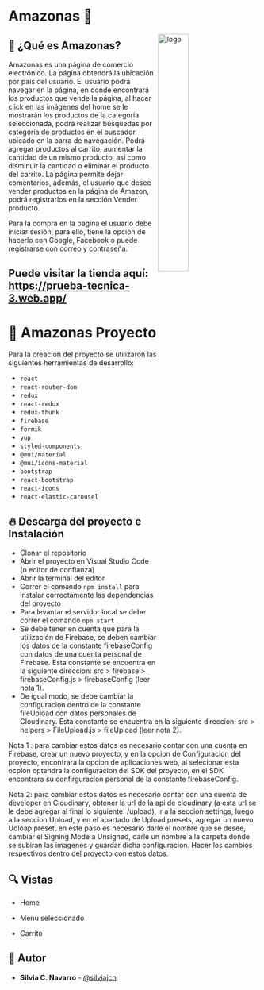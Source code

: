 # Amazonas  🙌

<img width="35%" align="right" style="margin-right:5%" alt="logo" src="https://res.cloudinary.com/silviajcn/image/upload/v1641583841/SPRING-3/logo-footer_zysgvs.png" />

## 📌 ¿Qué es Amazonas? 
Amazonas es una página de comercio electrónico. La página obtendrá la ubicación por país del usuario. El usuario podrá navegar en la página, en donde encontrará los productos que vende la página, al hacer click en las imágenes del home se le mostrarán los productos de la categoría seleccionada, podrá realizar búsquedas por categoría de productos en el buscador ubicado en la barra de navegación. Podrá agregar productos al carrito, aumentar la cantidad de un mismo producto, así como disminuir la cantidad o eliminar el producto del carrito. La página permite dejar comentarios, además, el usuario que desee vender productos en la página de Amazon, podrá registrarlos en la sección Vender producto.

Para la compra en la pagina el usuario debe iniciar sesión, para ello, tiene la opción de hacerlo con Google, Facebook o puede registrarse con correo y contraseña.

## Puede visitar la tienda aquí: https://prueba-tecnica-3.web.app/ 


    
# 💎 Amazonas Proyecto

Para la creación del proyecto se utilizaron las siguientes herramientas de desarrollo:

* ```react```
* ```react-router-dom```
* ```redux```
* ```react-redux```
* ```redux-thunk```
* ```firebase```
* ```formik```
* ```yup```
* ```styled-components```
* ```@mui/material```
* ```@mui/icons-material```
* ```bootstrap```
* ```react-bootstrap```
* ```react-icons```
* ```react-elastic-carousel```

## 🔥 Descarga del proyecto e Instalación

* Clonar el repositorio
* Abrir el proyecto en Visual Studio Code (o editor de confianza)
* Abrir la terminal del editor
* Correr el comando ```npm install``` para instalar correctamente las dependencias del proyecto
* Para levantar el servidor local se debe correr el comando ```npm start```
* Se debe tener en cuenta que para la utilización de Firebase, se deben cambiar los datos de la constante firebaseConfig con datos de una cuenta personal de Firebase. Esta constante se encuentra en la siguiente direccion: src > firebase > firebaseConfig.js > firebaseConfig (leer nota 1).
* De igual modo, se debe cambiar la configuracion dentro de la constante fileUpload con datos personales de Cloudinary. Esta constante se encuentra en la siguiente direccion: src > helpers > FileUpload.js > fileUpload (leer nota 2).

Nota 1 : para cambiar estos datos es necesario contar con una cuenta en Firebase, crear un nuevo proyecto, y en la opcion de Configuracion del proyecto, encontrara la opcion de aplicaciones web, al selecionar esta ocpion optendra la configuracion del SDK del proyecto, en el SDK encontrara su confirguracion personal de la constante firebaseConfig.

Nota 2: para cambiar estos datos es necesario contar con una cuenta de developer en Cloudinary, obtener la url de la api de cloudinary (a esta url se le debe agregar al final lo siguiente: /upload), ir a la seccion settings, luego a la seccion Upload, y en el apartado de Upload presets, agregar un nuevo Udloap preset, en este paso es necesario darle el nombre que se desee, cambiar el Signing Mode a Unsigned, darle un nombre a la carpeta donde se subiran las imagenes y guardar dicha configuracion. Hacer los cambios respectivos dentro del proyecto con estos datos.

## 🔍 Vistas 

* Home



* Menu seleccionado



* Carrito



## 🌟 Autor

* **Silvia C. Navarro**  - [@silviajcn](https://github.com/silviajcn)
